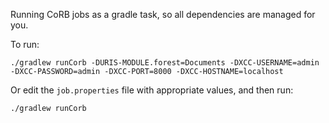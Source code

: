 Running CoRB jobs as a gradle task, so all dependencies are managed for you.

To run:
```
./gradlew runCorb -DURIS-MODULE.forest=Documents -DXCC-USERNAME=admin -DXCC-PASSWORD=admin -DXCC-PORT=8000 -DXCC-HOSTNAME=localhost
```

Or edit the `job.properties` file with appropriate values, and then run:
 
```
./gradlew runCorb
```
